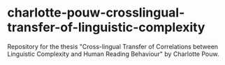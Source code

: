 # charlotte-pouw-crosslingual-transfer-of-linguistic-complexity
Repository for the thesis "Cross-lingual Transfer of Correlations between Linguistic Complexity and Human Reading Behaviour" by Charlotte Pouw.
